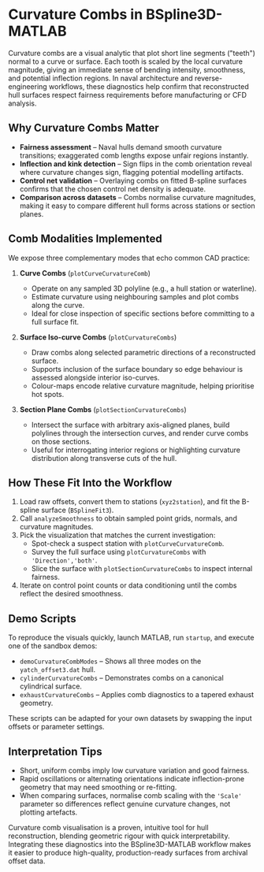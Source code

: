 <!-- Copyright (c) 2008-2025 Ahmad Faisal Mohamad Ayob, VSG Labs -->

# Curvature Combs in BSpline3D-MATLAB

Curvature combs are a visual analytic that plot short line segments ("teeth") normal to a curve or surface. Each tooth is scaled by the local curvature magnitude, giving an immediate sense of bending intensity, smoothness, and potential inflection regions. In naval architecture and reverse-engineering workflows, these diagnostics help confirm that reconstructed hull surfaces respect fairness requirements before manufacturing or CFD analysis.

## Why Curvature Combs Matter
- **Fairness assessment** – Naval hulls demand smooth curvature transitions; exaggerated comb lengths expose unfair regions instantly.
- **Inflection and kink detection** – Sign flips in the comb orientation reveal where curvature changes sign, flagging potential modelling artifacts.
- **Control net validation** – Overlaying combs on fitted B-spline surfaces confirms that the chosen control net density is adequate.
- **Comparison across datasets** – Combs normalise curvature magnitudes, making it easy to compare different hull forms across stations or section planes.

## Comb Modalities Implemented
We expose three complementary modes that echo common CAD practice:

1. **Curve Combs** (`plotCurveCurvatureComb`)
   - Operate on any sampled 3D polyline (e.g., a hull station or waterline).
   - Estimate curvature using neighbouring samples and plot combs along the curve.
   - Ideal for close inspection of specific sections before committing to a full surface fit.

2. **Surface Iso-curve Combs** (`plotCurvatureCombs`)
   - Draw combs along selected parametric directions of a reconstructed surface.
   - Supports inclusion of the surface boundary so edge behaviour is assessed alongside interior iso-curves.
   - Colour-maps encode relative curvature magnitude, helping prioritise hot spots.

3. **Section Plane Combs** (`plotSectionCurvatureCombs`)
   - Intersect the surface with arbitrary axis-aligned planes, build polylines through the intersection curves, and render curve combs on those sections.
   - Useful for interrogating interior regions or highlighting curvature distribution along transverse cuts of the hull.

## How These Fit Into the Workflow
1. Load raw offsets, convert them to stations (`xyz2station`), and fit the B-spline surface (`BSplineFit3`).
2. Call `analyzeSmoothness` to obtain sampled point grids, normals, and curvature magnitudes.
3. Pick the visualization that matches the current investigation:
   - Spot-check a suspect station with `plotCurveCurvatureComb`.
   - Survey the full surface using `plotCurvatureCombs` with `'Direction','both'`.
   - Slice the surface with `plotSectionCurvatureCombs` to inspect internal fairness.
4. Iterate on control point counts or data conditioning until the combs reflect the desired smoothness.

## Demo Scripts
To reproduce the visuals quickly, launch MATLAB, run `startup`, and execute one of the sandbox demos:
- `demoCurvatureCombModes` – Shows all three modes on the `yatch_offset3.dat` hull.
- `cylinderCurvatureCombs` – Demonstrates combs on a canonical cylindrical surface.
- `exhaustCurvatureCombs` – Applies comb diagnostics to a tapered exhaust geometry.

These scripts can be adapted for your own datasets by swapping the input offsets or parameter settings.

## Interpretation Tips
- Short, uniform combs imply low curvature variation and good fairness.
- Rapid oscillations or alternating orientations indicate inflection-prone geometry that may need smoothing or re-fitting.
- When comparing surfaces, normalise comb scaling with the `'Scale'` parameter so differences reflect genuine curvature changes, not plotting artefacts.

Curvature comb visualisation is a proven, intuitive tool for hull reconstruction, blending geometric rigour with quick interpretability. Integrating these diagnostics into the BSpline3D-MATLAB workflow makes it easier to produce high-quality, production-ready surfaces from archival offset data.
